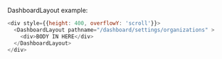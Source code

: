 DashboardLayout example:

```js
<div style={{height: 400, overflowY: 'scroll'}}>
  <DashboardLayout pathname="/dashboard/settings/organizations" >
    <div>BODY IN HERE</div>
  </DashboardLayout>
</div>

```
